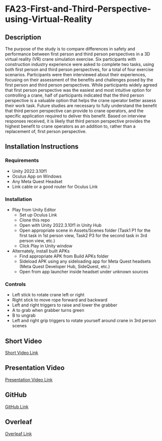 # FA23-First-and-Third-Perspective-using-Virtual-Reality
## Description
The purpose of the study is to compare differences in safety and performance between first person and third person perspectives in a 3D virtual reality (VR) crane simulation exercise. Six participants with construction industry experience were asked to complete two tasks, using both first person and third person perspectives, for a total of four exercise scenarios. Participants were then interviewed about their experiences, focusing on their assessment of the benefits and challenges posed by the first person and third person perspectives. While participants widely agreed that first person perspective was the easiest and most intuitive option for controlling a crane, half of participants indicated that the third person perspective is a valuable option that helps the crane operator better assess their work task. Future studies are necessary to fully understand the benefit that third person perspective can provide to crane operators, and the specific application required to deliver this benefit. Based on interview responses received, it is likely that third person perspective provides the highest benefit to crane operators as an addition to, rather than a replacement of, first person perspective.
## Installation Instructions
### Requirements
* Unity 2022.3.10f1
* Oculus App on Windows
* Any Meta Quest Headset
* Link cable or a good router for Oculus Link
### Installation
* Play from Unity Editor
  * Set up Oculus Link
  * Clone this repo
  * Open with Unity 2022.3.10f1 in Unity Hub
  * Open appropriate scene in Assets/Scenes folder (Task1 P1 for the first task in 1st person view, Task2 P3 for the second task in 3rd person view, etc.)
  * Click Play in Unity window
* Alternately, install built APKs
  * Find appropriate APK from Build APKs folder
  * Sideload APK using any sideloading app for Meta Quest headsets (Meta Quest Developer Hub, SideQuest, etc.)
  * Open from app launcher inside headset under unknown sources
### Controls
* Left stick to rotate crane left or right
* Right stick to move rope forward and backward
* Left and right triggers to raise and lower the grabber
* A to grab when grabber turns green
* B to ungrab
* Left and right grip triggers to rotate yourself around crane in 3rd person scenes
## Short Video
[Short Video Link]()
## Presentation Video
[Presentation Video Link]()
## GitHub
[GitHub Link](https://github.com/csu-hci-projects/FA23-First-Second-and-Third-Perspective-using-Virtual-Reality/tree/main)
## Overleaf
[Overleaf Link](https://www.overleaf.com/read/srndmbgkswqj#379cde)
